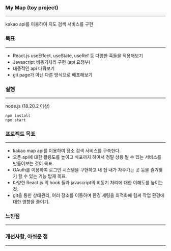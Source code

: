 ### My Map (toy project)
---
kakao api를 이용하여 지도 검색 서비스를 구현

### 목표
---
 - React.js useEffect, useState, useRef 등 다양한 훅들을 적용해보기
 - Javascript 비동기처리 구현 (api 요청부)
 - 대중적인 api 다뤄보기
 - git page가 아닌 다른 방식으로 배포해보기

### 실행
--- 

node.js (18.20.2 이상)

```
npm install
npm start
```

### 프로젝트 목표
---
 - kakao map api를 이용하여 장소 검색 서비스를 구축한다.
 - 오픈 api에 대한 활용도를 높이고 배포까지 하여서 정말 상용 될 수 있는 서비스를 만들어보는 것이 목표.
 - OAuth를 이용하여 로그인 시스템을 구현하고 내 집 내가 자주가는 곳 등을 즐겨찾기 할 수 있는 기능 탑재 목표.
 - 다양한 React.js 의 hook 들과 javascript의 비동기 처리에 대한 이해도를 높이는 것.
 - git을 통한 상태관리, 여러 장소를 이동하며 환경 세팅을 최적화에 힘써 작업 환경에 대한 영향을 줄이기.

### 느낀점
---

### 개선사항, 아쉬운 점
---

